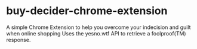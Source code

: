 # buy-decider-chrome-extension
A simple Chrome Extension to help you overcome your indecision and guilt when online shopping
Uses the yesno.wtf API to retrieve a foolproof(TM) response.
